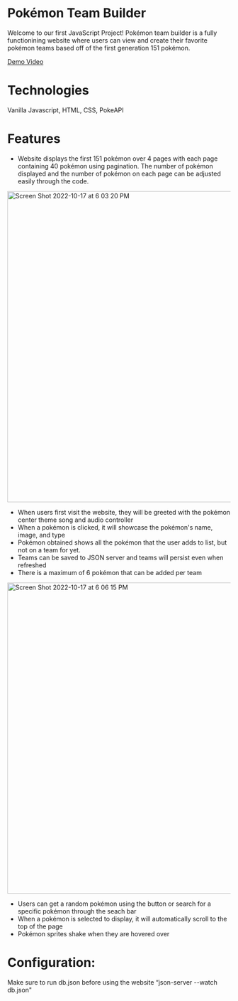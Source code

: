 # Pokémon Team Builder 
Welcome to our first JavaScript Project! Pokémon team builder is a fully functionining website where users can view and create their favorite pokémon teams based off of the first generation 151 pokémon. 

[Demo Video](https://youtu.be/EyGGHUOkxjY)

# Technologies
 Vanilla Javascript, HTML, CSS, PokeAPI
 
 # Features
* Website displays the first 151 pokémon over 4 pages with each page containing 40 pokémon using pagination. The number of pokémon displayed and the number of pokémon on each page can be adjusted easily through the code. 

<img width="700" alt="Screen Shot 2022-10-17 at 6 03 20 PM" src="https://user-images.githubusercontent.com/104730743/196293854-a3635144-4c8e-4311-993a-3e05475ce817.png">

* When users first visit the website, they will be greeted with the pokémon center theme song and audio controller 
* When a pokémon is clicked, it will showcase the pokémon's name, image, and type
* Pokémon obtained shows all the pokémon that the user adds to list, but not on a team for yet.
* Teams can be saved to JSON server and teams will persist even when refreshed
* There is a maximum of 6 pokémon that can be added per team

<img width="700" alt="Screen Shot 2022-10-17 at 6 06 15 PM" src="https://user-images.githubusercontent.com/104730743/196293919-c96dee3f-4a5b-4a0d-9044-6f369fe262d1.png">

* Users can get a random pokémon using the button or search for a specific pokémon through the seach bar 
* When a pokémon is selected to display, it will automatically scroll to the top of the page
* Pokémon sprites shake when they are hovered over

# Configuration:
Make sure to run db.json before using the website
“json-server --watch db.json"
